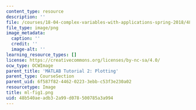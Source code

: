 ```yaml
---
content_type: resource
description: ''
file: /courses/18-04-complex-variables-with-applications-spring-2018/48b540aeadb32a99d078500785a3a994_ml-fig1.png
file_type: image/png
image_metadata:
  caption: ''
  credit: ''
  image-alt: ''
learning_resource_types: []
license: https://creativecommons.org/licenses/by-nc-sa/4.0/
ocw_type: OCWImage
parent_title: 'MATLAB Tutorial 2: Plotting'
parent_type: CourseSection
parent_uid: 6f587f82-4462-0223-3ebb-c53f3e230a02
resourcetype: Image
title: ml-fig1.png
uid: 48b540ae-adb3-2a99-d078-500785a3a994
---
```

